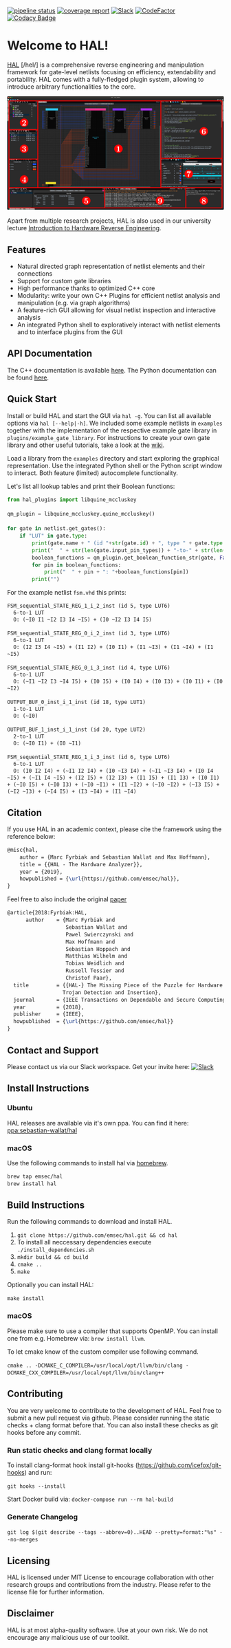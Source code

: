 [![pipeline status](https://gitlab.com/swallat/hal/badges/master/pipeline.svg)](https://gitlab.com/swallat/hal/commits/master) [![coverage report](https://codecov.io/gh/emsec/hal/branch/master/graph/badge.svg)](https://codecov.io/gh/emsec/hal) [![Slack](https://img.shields.io/badge/slack-join-blue.svg)](https://communityinviter.com/apps/hal-re/hal-re) [![CodeFactor](https://www.codefactor.io/repository/github/emsec/hal/badge)](https://www.codefactor.io/repository/github/emsec/hal) [![Codacy Badge](https://api.codacy.com/project/badge/Grade/6070b197c3644c03bb3f0ec79d641675)](https://app.codacy.com/app/emsec/hal?utm_source=github.com&utm_medium=referral&utm_content=emsec/hal&utm_campaign=Badge_Grade_Settings)

# Welcome to HAL!

[HAL](http://eprint.iacr.org/2017/783) [/hel/] is a comprehensive reverse engineering and manipulation framework for gate-level netlists focusing on efficiency, extendability and portability. HAL comes with a fully-fledged plugin system, allowing to introduce arbitrary functionalities to the core.

![HAL Screenshot](https://raw.githubusercontent.com/emsec/hal/master/hal_screenshot.png "HAL Screenshot")

Apart from multiple research projects, HAL is also used in our university lecture [Introduction to Hardware Reverse Engineering](https://www.ei.ruhr-uni-bochum.de/studium/lehrveranstaltungen/832/).

## Features
- Natural directed graph representation of netlist elements and their connections
- Support for custom gate libraries
- High performance thanks to optimized C++ core
- Modularity: write your own C++ Plugins for efficient netlist analysis and manipulation (e.g. via graph algorithms)
- A feature-rich GUI allowing for visual netlist inspection and interactive analysis
- An integrated Python shell to exploratively interact with netlist elements and to interface plugins from the GUI

## API Documentation

The C++ documentation is available [here](https://doc.hal.emsec.rub.de/).
The Python documentation can be found [here](https://py-doc.hal.emsec.rub.de/).

## Quick Start

Install or build HAL and start the GUI via `hal -g`. You can list all available options via `hal [--help|-h]`.
We included some example netlists in `examples` together with the implementation of the respective example gate library in `plugins/example_gate_library`.
For instructions to create your own gate library and other useful tutorials, take a look at the [wiki](https://github.com/emsec/hal/wiki).

Load a library from the `examples` directory and start exploring the graphical representation.
Use the integrated Python shell or the Python script window to interact. Both feature (limited) autocomplete functionality.

Let's list all lookup tables and print their Boolean functions:
```python
from hal_plugins import libquine_mccluskey

qm_plugin = libquine_mccluskey.quine_mccluskey()

for gate in netlist.get_gates():
    if "LUT" in gate.type:
        print(gate.name + " (id "+str(gate.id) + ", type " + gate.type + ")")
        print("  " + str(len(gate.input_pin_types)) + "-to-" + str(len(gate.output_pin_types)) + " LUT")
        boolean_functions = qm_plugin.get_boolean_function_str(gate, False)
        for pin in boolean_functions:
            print("  " + pin + ": "+boolean_functions[pin])
        print("")
```
For the example netlist `fsm.vhd` this prints:
```
FSM_sequential_STATE_REG_1_i_2_inst (id 5, type LUT6)
  6-to-1 LUT
  O: (~I0 I1 ~I2 I3 I4 ~I5) + (I0 ~I2 I3 I4 I5)

FSM_sequential_STATE_REG_0_i_2_inst (id 3, type LUT6)
  6-to-1 LUT
  O: (I2 I3 I4 ~I5) + (I1 I2) + (I0 I1) + (I1 ~I3) + (I1 ~I4) + (I1 ~I5)

FSM_sequential_STATE_REG_0_i_3_inst (id 4, type LUT6)
  6-to-1 LUT
  O: (~I1 ~I2 I3 ~I4 I5) + (I0 I5) + (I0 I4) + (I0 I3) + (I0 I1) + (I0 ~I2)

OUTPUT_BUF_0_inst_i_1_inst (id 18, type LUT1)
  1-to-1 LUT
  O: (~I0)

OUTPUT_BUF_1_inst_i_1_inst (id 20, type LUT2)
  2-to-1 LUT
  O: (~I0 I1) + (I0 ~I1)

FSM_sequential_STATE_REG_1_i_3_inst (id 6, type LUT6)
  6-to-1 LUT
  O: (I0 I2 I4) + (~I1 I2 I4) + (I0 ~I3 I4) + (~I1 ~I3 I4) + (I0 I4 ~I5) + (~I1 I4 ~I5) + (I2 I5) + (I2 I3) + (I1 I5) + (I1 I3) + (I0 I1) + (~I0 I5) + (~I0 I3) + (~I0 ~I1) + (I1 ~I2) + (~I0 ~I2) + (~I3 I5) + (~I2 ~I3) + (~I4 I5) + (I3 ~I4) + (I1 ~I4)
```

## Citation

If you use HAL in an academic context, please cite the framework using the reference below:
```latex
@misc{hal,
    author = {Marc Fyrbiak and Sebastian Wallat and Max Hoffmann},
    title = {{HAL - The Hardware Analyzer}},
	year = {2019},
    howpublished = {\url{https://github.com/emsec/hal}},
}
```

Feel free to also include the original [paper](http://eprint.iacr.org/2017/783)
```latex
@article{2018:Fyrbiak:HAL,
      author    = {Marc Fyrbiak and
                   Sebastian Wallat and
                   Pawel Swierczynski and
                   Max Hoffmann and
                   Sebastian Hoppach and
                   Matthias Wilhelm and
                   Tobias Weidlich and
                   Russell Tessier and
                   Christof Paar},
  title     	= {{HAL-} The Missing Piece of the Puzzle for Hardware Reverse Engineering,
               	  Trojan Detection and Insertion},
  journal		= {IEEE Transactions on Dependable and Secure Computing},
  year			= {2018},
  publisher		= {IEEE},
  howpublished 	= {\url{https://github.com/emsec/hal}}
}
```

## Contact and Support

Please contact us via our Slack workspace. Get your invite here: [![Slack](https://img.shields.io/badge/slack-join-blue.svg)](https://communityinviter.com/apps/hal-re/hal-re)

## Install Instructions

### Ubuntu

HAL releases are available via it's own ppa. You can find it here: [ppa:sebastian-wallat/hal](https://launchpad.net/~sebastian-wallat/+archive/ubuntu/hal)

### macOS

Use the following commands to install hal via [homebrew](https://brew.sh/index_de).

```bash
brew tap emsec/hal
brew install hal
```


## Build Instructions

Run the following commands to download and install HAL.

1. `git clone https://github.com/emsec/hal.git && cd hal`
2. To install all neccessary dependencies execute `./install_dependencies.sh`
3. `mkdir build && cd build`
4. `cmake .. `
5. `make`

Optionally you can install HAL:

`make install`

### macOS

Please make sure to use a compiler that supports OpenMP. You can install one from e.g. Homebrew via: `brew install llvm`.

To let cmake know of the custom compiler use following command.

`cmake .. -DCMAKE_C_COMPILER=/usr/local/opt/llvm/bin/clang -DCMAKE_CXX_COMPILER=/usr/local/opt/llvm/bin/clang++`

## Contributing

You are very welcome to contribute to the development of HAL. Feel free to submit a new pull request via github. Please consider running the static checks + clang format before that. You can also install these checks as git hooks before any commit.

### Run static checks and clang format locally
To install clang-format hook install git-hooks (https://github.com/icefox/git-hooks) and run:

`git hooks --install`

Start Docker build via:
`docker-compose run --rm hal-build`

### Generate Changelog

`git log $(git describe --tags --abbrev=0)..HEAD --pretty=format:"%s" --no-merges`

## Licensing

HAL is licensed under MIT License to encourage collaboration with other research groups and contributions from the industry. Please refer to the license file for further information.

## Disclaimer

HAL is at most alpha-quality software. Use at your own risk. We do not encourage any malicious use of our toolkit.

